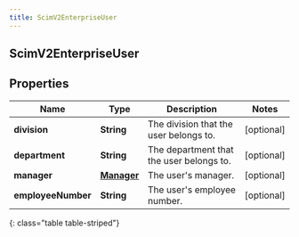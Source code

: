 ```yaml
---
title: ScimV2EnterpriseUser
---
```


## ScimV2EnterpriseUser

## Properties

| Name               | Type                                           | Description                              | Notes      |
| ------------------ | ---------------------------------------------- | ---------------------------------------- | ---------- |
| **division**       | <!----><!---->**String**<!---->                | The division that the user belongs to.   | [optional] |
| **department**     | <!----><!---->**String**<!---->                | The department that the user belongs to. | [optional] |
| **manager**        | <!----><!---->[**Manager**](Manager.md)<!----> | The user&#39;s manager.                  | [optional] |
| **employeeNumber** | <!----><!---->**String**<!---->                | The user&#39;s employee number.          | [optional] |

{: class="table table-striped"}
